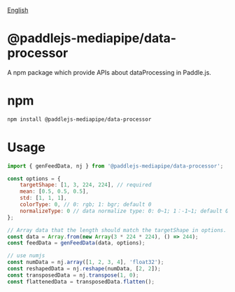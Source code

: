 [English](./README_cn.md)

# @paddlejs-mediapipe/data-processor
A npm package which provide APIs about dataProcessing in Paddle.js.

# npm

```bash
npm install @paddlejs-mediapipe/data-processor
```

# Usage

```javascript
import { genFeedData, nj } from '@paddlejs-mediapipe/data-processor';

const options = {
    targetShape: [1, 3, 224, 224], // required
    mean: [0.5, 0.5, 0.5],
    std: [1, 1, 1],
    colorType: 0, // 0: rgb; 1: bgr; default 0
    normalizeType: 0 // data normalize type: 0: 0~1; 1：-1~1; default 0
};

// Array data that the length should match the targetShape in options.
const data = Array.from(new Array(3 * 224 * 224), () => 244);
const feedData = genFeedData(data, options);

// use numjs
const numData = nj.array([1, 2, 3, 4], 'float32');
const reshapedData = nj.reshape(numData, [2, 2]);
const transposedData = nj.transpose(1, 0);
const flattenedData = transposedData.flatten();

```